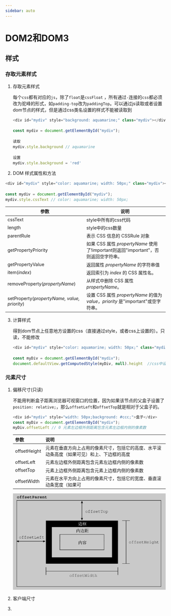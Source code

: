 ```yaml
---
sidebar: auto
---
```


# DOM2和DOM3

## 样式

### 存取元素样式

1. 存取元素样式

   每个`css`都有对应的`js`，除了`float`是`cssFloat` ，所有通过`-`连接的`css`都必须改为驼峰的形式，如`padding-top`改为`paddingTop`。可以通过js读取或者设置dom节点的样式，但是通过css类名设置的样式不能被读取到

   ```js
   <div id="mydiv" style="background: aquamarine;" class="mydiv"></div>
   
   const mydiv = document.getElementById("mydiv");
   
   读取
   mydiv.style.background // aquamarine
   
   设置
   mydiv.style.background = 'red'
   ```

2.  DOM 样式属性和方法

   ```js
   <div id="mydiv" style="color: aquamarine; width: 50px;" class="mydiv"></div>
   
   const mydiv = document.getElementById("mydiv");
   mydiv.style.cssText // color: aquamarine; width: 50px;
   ```

   | 参数                                         | 说明                                                         |
   | -------------------------------------------- | ------------------------------------------------------------ |
   | cssText                                      | style中所有的css代码                                         |
   | length                                       | style中的css数量                                             |
   | parentRule                                   | 表示 CSS 信息的 CSSRule 对象                                 |
   | getPropertyPriority                          | 如果 CSS 属性 *propertyName* 使用了!important则返回"important"，否则返回空字符串。 |
   | getPropertyValue                             | 返回属性 *propertyName* 的字符串值                           |
   | item(*index*)                                | 返回索引为 *index* 的 CSS 属性名。                           |
   | removeProperty(*propertyName*)               | 从样式中删除 CSS 属性 *propertyName*。                       |
   | setProperty(*propertyName, value, priority*) | 设置 CSS 属性 *propertyName* 的值为*value*，*priority* 是"important"或空字符串。 |

3. 计算样式

   得到dom节点上任意地方设置的css（直接通过style，或者css上设置的）。只读，不能修改

   ```js
   <div id="mydiv" style="color: aquamarine; width: 50px;" class="mydiv">
         
   const myDiv = document.getElementById("mydiv");
   document.defaultView.getComputedStyle(myDiv, null).height  //css中设置500px
   ```

### 元素尺寸

1. 偏移尺寸(只读)

   不能用判断盒子距离浏览器可视窗口的位置，因为如果该节点的父盒子设置了`position: relative;`，那么`offsetLeft`和`offsetTop`就是相对于父盒子的。

   ```js
   <div id="mydiv" style="width: 50px;background: #ccc;">盒子</div>
   const myDiv = document.getElementById("mydiv");
   myDiv.offsetLeft // 0 元素左边框外侧距离包含元素左边框内侧的像素数
   ```

   | 参数         | 说明                                                         |
   | ------------ | ------------------------------------------------------------ |
   | offsetHeight | 元素在垂直方向上占用的像素尺寸，包括它的高度、水平滚动条高度（如果可见）和上、下边框的高度 |
   | offsetLeft   | 元素左边框外侧距离包含元素左边框内侧的像素数                 |
   | offsetTop    | 元素上边框外侧距离包含元素上边框内侧的像素数                 |
   | offsetWidth  | 元素在水平方向上占用的像素尺寸，包括它的宽度、垂直滚动条宽度（如果可 |

   ![Image](/red-book/offset.png)

2. 客户端尺寸

3. 